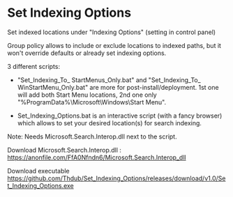 # Set Indexing Options
Set indexed locations under "Indexing Options" (setting in control panel)

Group policy allows to include or exclude locations to indexed paths, but it won't override defaults or already set indexing options. 

3 different scripts:
  - "Set_Indexing_To_ StartMenus_Only.bat" and "Set_Indexing_To_ WinStartMenu_Only.bat" are more for post-install/deployment.
  1st one will add both Start Menu locations, 2nd one only "%ProgramData%\Microsoft\Windows\Start Menu". 
  
  - Set_Indexing_Options.bat is an interactive script (with a fancy browser) which allows to set your desired location(s) for search indexing.


Note: Needs Microsoft.Search.Interop.dll next to the script.

Download Microsoft.Search.Interop.dll : https://anonfile.com/FfA0Nfndn6/Microsoft.Search.Interop_dll

Download executable https://github.com/Thdub/Set_Indexing_Options/releases/download/v1.0/Set_Indexing_Options.exe
